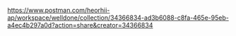 https://www.postman.com/heorhii-ap/workspace/welldone/collection/34366834-ad3b6088-c8fa-465e-95eb-a4ec4b297a0d?action=share&creator=34366834

